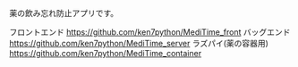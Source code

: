 薬の飲み忘れ防止アプリです。

フロントエンド
https://github.com/ken7python/MediTime_front
バッグエンド
https://github.com/ken7python/MediTime_server
ラズパイ(薬の容器用)
https://github.com/ken7python/MediTime_container
